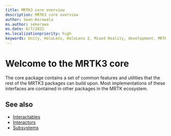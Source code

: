 ```yaml
---
title: MRTK3 core overview
description: MRTK3 core overview
author: Sean-Kerawala
ms.author: sekerawa
ms.date: 6/7/2022
ms.localizationpriority: high
keywords: Unity, HoloLens, HoloLens 2, Mixed Reality, development, MRTK3, core, utilities
---
```


# Welcome to the MRTK3 core

The core package contains a set of common features and utilities that the rest of the MRTK3 packages can build upon.  Most implementations of these interfaces are contained in other packages in the MRTK ecosystem.

## See also

* [Interactables](../../../mrtk3-overview/architecture/interactables.md)
* [Interactors](../../../mrtk3-overview/architecture/interactors.md)
* [Subsystems](../../../mrtk3-overview/architecture/subsystems.md)
